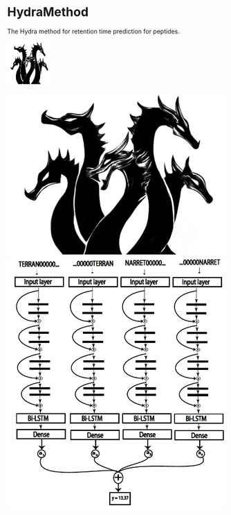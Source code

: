 # HydraMethod
The Hydra method for retention time prediction for peptides.

<img src="./figures/hydra.jpg" width="100" height="100">

![alt text](./figures/hydra.jpg)
![alt text](./figures/HydraNet.png)
